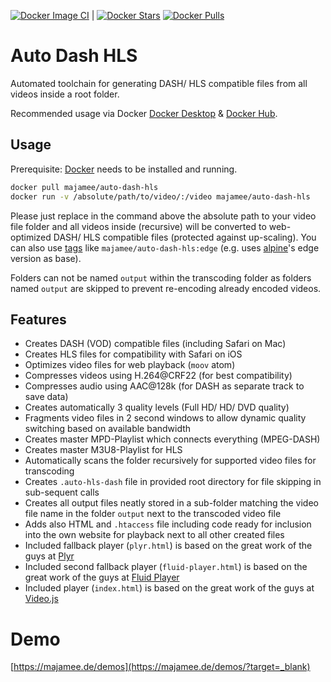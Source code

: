 [![Docker Image CI](https://github.com/majamee/auto-dash-hls/actions/workflows/docker-image.yml/badge.svg)](https://github.com/majamee/auto-dash-hls/actions/workflows/docker-image.yml) | 
[![Docker Stars](https://img.shields.io/docker/stars/majamee/auto-dash-hls.svg?style=social)](https://hub.docker.com/r/majamee/auto-dash-hls/?target=_blank) [![Docker Pulls](https://img.shields.io/docker/pulls/majamee/auto-dash-hls.svg?style=social)](https://hub.docker.com/r/majamee/auto-dash-hls/?target=_blank)

# Auto Dash HLS
Automated toolchain for generating DASH/ HLS compatible files from all videos inside a root folder.

Recommended usage via Docker [Docker Desktop](https://www.docker.com/products/docker-desktop/?target=_blank) & [Docker Hub](https://hub.docker.com/r/majamee/auto-dash-hls/).

## Usage
Prerequisite: [Docker](https://www.docker.com/) needs to be installed and running.

```sh
docker pull majamee/auto-dash-hls
docker run -v /absolute/path/to/video/:/video majamee/auto-dash-hls
```
Please just replace in the command above the absolute path to your video file folder and all videos inside (recursive) will be converted to web-optimized DASH/ HLS compatible files (protected against up-scaling). You can also use [tags](https://hub.docker.com/r/majamee/auto-dash-hls/tags/) like `majamee/auto-dash-hls:edge` (e.g. uses [alpine](https://hub.docker.com/_/alpine/)'s edge version as base).

Folders can not be named `output` within the transcoding folder as folders named `output` are skipped to prevent re-encoding already encoded videos.

## Features
* Creates DASH (VOD) compatible files (including Safari on Mac)
* Creates HLS files for compatibility with Safari on iOS
* Optimizes video files for web playback (`moov` atom)
* Compresses videos using H.264@CRF22 (for best compatibility)
* Compresses audio using AAC@128k (for DASH as separate track to save data)
* Creates automatically 3 quality levels (Full HD/ HD/ DVD quality)
* Fragments video files in 2 second windows to allow dynamic quality switching based on available bandwidth
* Creates master MPD-Playlist which connects everything (MPEG-DASH)
* Creates master M3U8-Playlist for HLS
* Automatically scans the folder recursively for supported video files for transcoding
* Creates `.auto-hls-dash` file in provided root directory for file skipping in sub-sequent calls
* Creates all output files neatly stored in a sub-folder matching the video file name in the folder `output` next to the transcoded video file
* Adds also HTML and `.htaccess` file including code ready for inclusion into the own website for playback next to all other created files
* Included fallback player (`plyr.html`) is based on the great work of the guys at [Plyr](https://plyr.io/) 
* Included second fallback player (`fluid-player.html`) is based on the great work of the guys at [Fluid Player](https://github.com/fluid-player/fluid-player) 
* Included player (`index.html`) is based on the great work of the guys at [Video.js](http://videojs.com/) 

# Demo
[https://majamee.de/demos](https://majamee.de/demos/?target=_blank)
